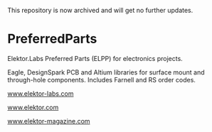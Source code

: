 This repository is now archived and will get no further updates.

PreferredParts
==============

Elektor.Labs Preferred Parts (ELPP) for electronics projects.

Eagle, DesignSpark PCB and Altium libraries for surface mount and
through-hole components. Includes Farnell and RS order codes.

www.elektor-labs.com

www.elektor.com

www.elektor-magazine.com
